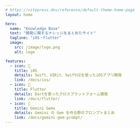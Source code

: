 ```yaml
---
# https://vitepress.dev/reference/default-theme-home-page
layout: home

hero:
  name: "Knowledge Base"
  text: "開発に関するナレッジをまとめたサイト"
  tagline: "iOS・Flutter"
  image:
    src: /image/logo.png
    alt: logo

features:
  - icon: 📱
    title: iOS
    details: Swift、UIKit、SwiftUIを使ったiOSアプリ開発
    link: /docs/ios/
  - icon: 🎯
    title: Flutter
    details: Dartを使ったクロスプラットフォーム開発
    link: /docs/flutter/
  - icon: 🤖
    title: Gemini Gems
    details: Gemini の Gem を作る際のプロンプトまとめ
    link: /docs/gemini-gem-prompt/
---
```



